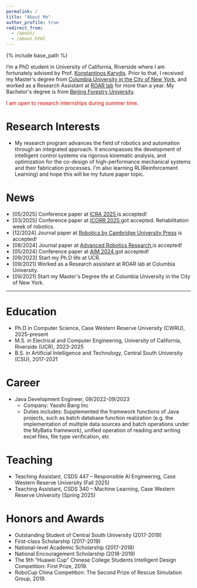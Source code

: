 ```yaml
---
permalink: /
title: "About Me"
author_profile: true
redirect_from: 
  - /about/
  - /about.html
---
```


{% include base_path %}

I’m a PhD student in University of California, Riverside where I am fortunately advised by Prof. [Konstantinos Karydis](https://profiles.ucr.edu/app/home/profile/karydis). Prior to that, I received my Master's degree from [Columbia University in the City of New York](https://www.columbia.edu/), and worked as a Research Assistant at [ROAR lab](https://roar.me.columbia.edu/) for more than a year. My Bachelor's degree is from [Beijing Forestry University](http://bjfu.admissions.cn/).

<span style="color:red;">I am open to research internships during summer time.</span>

Research Interests
======
* My research program advances the field of robotics and automation through an integrated approach. It encompasses the development of intelligent control systems via rigorous kinematic analysis, and optimization for the co-design of high-performance mechanical systems and their fabrication processes. I'm also learning RL(Reinforcement Learning) and hope this will be my future paper topic.


<style>
.news-list{max-height:300px;overflow-y:auto;margin:0;padding-left:1.25em;}
.news-list::-webkit-scrollbar{width:8px}
.news-list::-webkit-scrollbar-thumb{background:#bbb;border-radius:4px}
</style>

News
======

<ul class="news-list">

  <li>[05/2025] Conference paper at <a href="https://arxiv.org/abs/2409.17116"> ICRA 2025 </a> is accepted!</li>

  <li>[03/2025] Conference paper at <a href="https://arxiv.org/abs/2503.11855"> ICORR 2025 </a> got accepted. Rehabilitation week of robotics.</li>

  <li>[12/2024] Journal paper at <a href="https://www.cambridge.org/core/journals/robotica/article/design-of-a-traction-neck-brace-with-two-degreesoffreedom-via-a-novel-architecture-of-a-spatial-parallel-mechanism/70698E6DFEEA8C65EF0E9ACD3187D671"> Robotica by Cambridge University Press</a> is accepted!</li>

  <li>[08/2024] Journal paper at <a href="https://advanced.onlinelibrary.wiley.com/doi/full/10.1002/adrr.202500003"> Advanced Robotics Research </a> is accepted!</li>

  <li>[05/2024] Conference paper at <a href="https://ieeexplore.ieee.org/abstract/document/10637052"> AIM 2024 </a> got accepted!</li> 
  <li>[09/2023] Start my Ph.D life at UCR.</li>
  <li>[09/2021] Worked as a Research assistant at ROAR lab at Columbia University.</li>
  <li>[09/2021] Start my Master's Degree life at Columbia University in the City of New York.</li>
</ul>

---

Education
======
* Ph.D in Computer Science, Case Western Reserve University (CWRU), 2025-present
* M.S. in Electrical and Computer Engineering, University of California, Riverside (UCR), 2023-2025
* B.S. in Artificial Intelligence and Technology, Central South University (CSU), 2017-2021


Career
======
* Java Development Engineer, 09/2022-09/2023
  * Company: Yaoshi Bang Inc
  * Duties includes: Supplemented the framework functions of Java projects, such as batch database function realization (e.g. the implementation of multiple data sources and batch operations under the MyBatis framework), unified operation of reading and writing excel files, file type verification, etc


Teaching
======
- Teaching Assistant, CSDS 447 – Responsible AI Engineering, Case Western Reserve University (Fall 2025)
- Teaching Assistant, CSDS 340 – Machine Learning, Case Western Reserve University (Spring 2025)

<!-- Services
====== -->

Honors and Awards
=====
- Outstanding Student of Central South University (2017-2019) 
- First-class Scholarship (2017-2019) 
- National-level Academic Scholarship (2017-2018) 
- National Encouragement Scholarship (2018-2019)
- The 9th “Huawei Cup” Chinese College Students Intelligent Design Competition: First Prize, 2019.
- RoboCup China Competition: The Second Prize of Rescue Simulation Group, 2019.